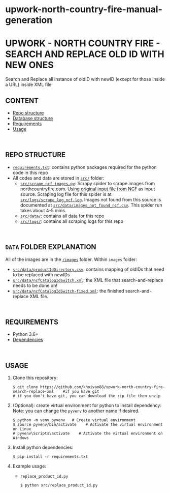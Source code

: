 # upwork-north-country-fire-manual-generation

# UPWORK - NORTH COUNTRY FIRE - SEARCH AND REPLACE OLD ID WITH NEW ONES

Search and Replace all instance of oldID with newID (except for those inside a URL) inside XML file

## CONTENT

- [Repo structure](#repo-structure)
- [Database structure](#images-folder-explanation)
- [Requirements](#requirements)
- [Usage](#usage)

<br/>

## REPO STRUCTURE

- [`requirements.txt`](requirements.txt): contains python packages required for the python code in this repo
- All codes and data are stored in [`src/`](/src/) folder:
  - [`src/scrape_ncf_images.py`](src/scrape_ncf_images.py): Scrapy spider to scrape images from northcountryfire.com. Using [original input file from NCF](src/data/imageNames.csv) as input source. Scraping log file for this spider is at [`src/logs/scrape_log_ncf.log`](/src/logs/scrape_log_ncf.log). Images not found from this source is documented at [`src/data/images_not_found_ncf.csv`](/src/data/images_not_found_ncf.csv). This spider run takes about 4-5 mins.
  - [`src/data/`](src/data): contains all data for this repo
  - [`src/logs/`](src/logs): contains all scraping logs for this repo


<br/>

## `DATA` FOLDER EXPLANATION

All of the images are in the [`/images`](/images/) folder. Within `images` folder:

- [`src/data/productIdDirectory.csv`](src/data/productIdDirectory.csv): contains mapping of oldIDs that need to be replaced with newIDs
- [`src/data/ncfCatalogIdSwitch.xml`](src/data/ncfCatalogIdSwitch.xml): the XML file that search-and-replace needs to be done on!
- [`src/data/ncfCatalogIdSwitch-fixed.xml`](src/data/ncfCatalogIdSwitch-fixed.xml): the finished search-and-replace XML file.

<br/>

## REQUIREMENTS

- Python 3.6+
- [Dependencies](requirements.txt)

<br/>

## USAGE

1. Clone this repository:

   ```console
   $ git clone https://github.com/khoivan88/upwork-north-country-fire-search-replace-xml    #if you have git
   # if you don't have git, you can download the zip file then unzip
   ```

2. (Optional): create virtual environment for python to install dependency:
   Note: you can change the `pyvenv` to another name if desired.

   ```console
   $ python -m venv pyvenv   # Create virtual environment
   $ source pyvenv/bin/activate    # Activate the virtual environment on Linux
   # pyvenv\Scripts\activate    # Activate the virtual environment on Windows
   ```

3. Install python dependencies:

   ```console
   $ pip install -r requirements.txt
   ```

4. Example usage:

    - `replace_product_id.py`

      ```console
      $ python src/replace_product_id.py
      ```

<br/>